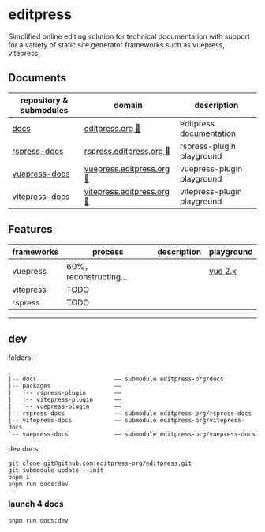 # editpress

Simplified online editing solution for technical documentation with support for a variety of static site generator frameworks such as vuepress, vitepress,

## Documents

| repository & submodules                                        | domain                                                        | description                 |
| -------------------------------------------------------------- | ------------------------------------------------------------- | --------------------------- |
| [docs](https://github.com/editpress/docs/)                     | [editpress.org 🚧](https://editpress.org)                     | editpress documentation     |
| [rspress-docs](https://github.com/editpress/rspress-docs)      | [rspress.editpress.org 🚧](https://rspress.editpress.org)     | rspress-plugin playground   |
| [vuepress-docs](https://github.com/editpress/vuepress-docs)    | [vuepress.editpress.org 🚧](https://vuepress.editpress.org)   | vuepress-plugin playground  |
| [vitepress-docs](https://github.com/editpress/vietepress-docs) | [vitepress.editpress.org 🚧](https://vitepress.editpress.org) | vitepress-plugin playground |

## Features

| frameworks | process                | description | playground                           |
| ---------- | ---------------------- | ----------- | ------------------------------------ |
| vuepress   | 60%，reconstructing... |             | [vue 2.x](https://editable.veaba.me) |
| vitepress  | TODO                   |             |                                      |
| rspress    | TODO                   |             |                                      |

---

## dev

folders:

```tree
.
|-- docs                      —— submodule editpress-org/docs
|-- packages                  ——
|   |-- rspress-plugin        ——
|   |-- vitepress-plugin      ——
|   `-- vuepress-plugin       ——
|-- rspress-docs              —— submodule editpress-org/rspress-docs
|-- vitepress-docs            —— submodule editpress-org/vitepress-docs
`-- vuepress-docs             —— submodule editpress-org/vuepress-docs

```

dev docs:

```shell
git clone git@github.com:editpress-org/editpress.git
git submodule update --init
pnpm i
pnpm run docs:dev
```

### launch 4 docs

```shell
pnpm run docs:dev
```
